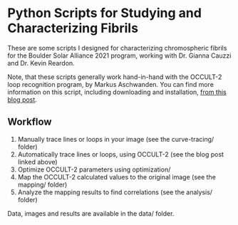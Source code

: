 # Python Scripts for Studying and Characterizing Fibrils

These are some scripts I designed for characterizing chromospheric fibrils for the Boulder Solar Alliance 2021 program, working with Dr. Gianna Cauzzi and Dr. Kevin Reardon. 

Note, that these scripts generally work hand-in-hand with the OCCULT-2 loop recognition program, by Markus Aschwanden. You can find more information on this script, including downloading and installation, [from this blog post](https://blog.andromeda.is/posts/week-2-plotting-occult2/). 

## Workflow

1. Manually trace lines or loops in your image (see the curve-tracing/ folder)
2. Automatically trace lines or loops, using OCCULT-2 (see the blog post linked above)
3. Optimize OCCULT-2 parameters using optimization/
4. Map the OCCULT-2 calculated values to the original image (see the mapping/ folder)
5. Analyze the mapping results to find correlations (see the analysis/ folder)

Data, images and results are available in the data/ folder. 